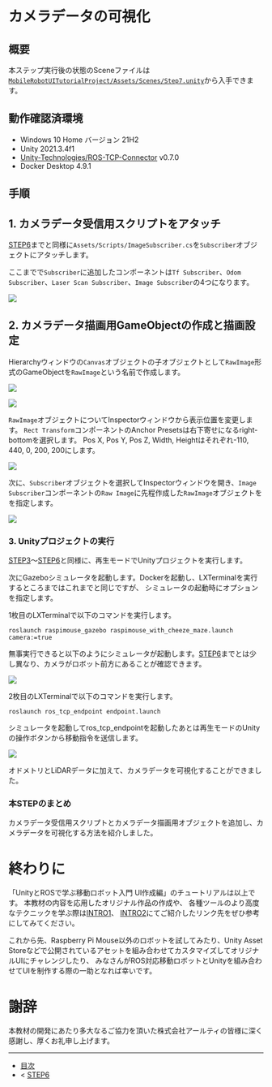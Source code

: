 # カメラデータの可視化

## 概要


本ステップ実行後の状態のSceneファイルは[`MobileRobotUITutorialProject/Assets/Scenes/Step7.unity`](../MobileRobotUITutorialProject/Assets/Scenes/Step7.unity)から入手できます。

## 動作確認済環境

* Windows 10 Home バージョン 21H2
* Unity 2021.3.4f1
* [Unity-Technologies/ROS-TCP-Connector](https://github.com/Unity-Technologies/ROS-TCP-Connector) v0.7.0
* Docker Desktop 4.9.1

## 手順

## 1. カメラデータ受信用スクリプトをアタッチ

[STEP6](./step6.md)までと同様に`Assets/Scripts/ImageSubscriber.cs`を`Subscriber`オブジェクトにアタッチします。

ここまでで`Subscriber`に追加したコンポーネントは`Tf Subscriber`、`Odom Subscriber`、`Laser Scan Subscriber`、`Image Subscriber`の4つになります。

![](./images/step7-1.png)

## 2. カメラデータ描画用GameObjectの作成と描画設定

Hierarchyウィンドウの`Canvas`オブジェクトの子オブジェクトとして`RawImage`形式のGameObjectを`RawImage`という名前で作成します。

![](./images/step7-2.png)

![](./images/step7-3.png)

`RawImage`オブジェクトについてInspectorウィンドウから表示位置を変更します。
`Rect Transform`コンポーネントのAnchor Presetsは右下寄せになるright-bottomを選択します。
Pos X, Pos Y, Pos Z, Width, Heightはそれぞれ-110, 440, 0, 200, 200にします。

![](./images/step7-4.png)

次に、`Subscriber`オブジェクトを選択してInspectorウィンドウを開き、`Image Subscriber`コンポーネントの`Raw Image`に先程作成した`RawImage`オブジェクトをを指定します。

![](./images/step7-5.gif)

### 3. Unityプロジェクトの実行

[STEP3](./step3.md)～[STEP6](./step6.md)と同様に、再生モードでUnityプロジェクトを実行します。

次にGazeboシミュレータを起動します。Dockerを起動し、LXTerminalを実行するところまではこれまでと同じですが、
シミュレータの起動時にオプションを指定します。

1枚目のLXTerminalで以下のコマンドを実行します。

```
roslaunch raspimouse_gazebo raspimouse_with_cheeze_maze.launch camera:=true
```

無事実行できると以下のようにシミュレータが起動します。[STEP6](./step6.md)までとは少し異なり、カメラがロボット前方にあることが確認できます。

![](./images/step7-6.png)

2枚目のLXTerminalで以下のコマンドを実行します。

```
roslaunch ros_tcp_endpoint endpoint.launch
```

シミュレータを起動してros_tcp_endpointを起動したあとは再生モードのUnityの操作ボタンから移動指令を送信します。

![](./images/step7-7.gif)

オドメトリとLiDARデータに加えて、カメラデータを可視化することができました。

### 本STEPのまとめ

カメラデータ受信用スクリプトとカメラデータ描画用オブジェクトを追加し、カメラデータを可視化する方法を紹介しました。

# 終わりに

「UnityとROSで学ぶ移動ロボット入門 UI作成編」のチュートリアルは以上です。
本教材の内容を応用したオリジナル作品の作成や、
各種ツールのより高度なテクニックを学ぶ際は[INTRO1](./intro1.md)、
[INTRO2](./intro2.md)にてご紹介したリンク先をぜひ参考にしてみてください。

これから先、Raspberry Pi Mouse以外のロボットを試してみたり、Unity Asset Storeなどで公開されているアセットを組み合わせてカスタマイズしてオリジナルUIにチャレンジしたり、
みなさんがROS対応移動ロボットとUnityを組み合わせてUIを制作する際の一助となれば幸いです。

# 謝辞

本教材の開発にあたり多大なるご協力を頂いた株式会社アールティの皆様に深く感謝し、厚くお礼申し上げます。

---

* [目次](./intro2.md)
* < [STEP6](./step6.md)
